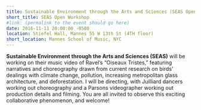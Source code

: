 ```yaml
---
title: Sustainable Environment through the Arts and Sciences (SEAS Open Workshop)
short_title: SEAS Open Workshop
#link: (permalink to the event should go here)
date: 2016-11-11 20:00:00 -0500
location: Stiefel Hall, Mannes 55 W 13th St (4TH floor)
short_location: Mannes School of Music, NYC
---
```


**Sustainable Environment through the Arts and Sciences (SEAS)** will be working on their music video of Ravel’s “Oiseaux Tristes,” featuring narratives and choreography drawn from current research on birds’ dealings with climate change, pollution, increasing metropolitan glass architecture, and deforestation. I will be directing, with Juilliard dancers working out choreography and a Parsons videographer working out production details and filming. You are all invited to observe this exciting collaborative phenomenon, and welcome!
